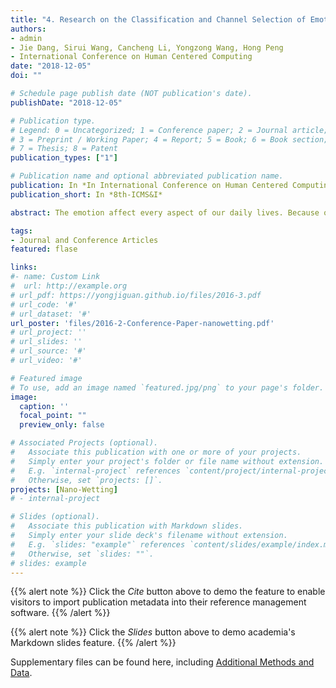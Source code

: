 ```yaml
---
title: "4. Research on the Classification and Channel Selection of Emotional EEG (Times cited = 0)"
authors:
- admin
- Jie Dang, Sirui Wang, Cancheng Li, Yongzong Wang, Hong Peng
- International Conference on Human Centered Computing
date: "2018-12-05"
doi: ""

# Schedule page publish date (NOT publication's date).
publishDate: "2018-12-05"

# Publication type.
# Legend: 0 = Uncategorized; 1 = Conference paper; 2 = Journal article;
# 3 = Preprint / Working Paper; 4 = Report; 5 = Book; 6 = Book section;
# 7 = Thesis; 8 = Patent
publication_types: ["1"]

# Publication name and optional abbreviated publication name.
publication: In *In International Conference on Human Centered Computing (pp. 11-22). Springer, Cham*
publication_short: In *8th-ICMS&I*

abstract: The emotion affect every aspect of our daily lives. Because of the high temporal resolution and low cost, EEG is widely used in the fields of emotion recognition. This paper studies the effects of different EEG feature combinations and channel selections on emotion recognition. Three effective features including differential entropy (DE), 1st difference (1st) and fractal dimension (FD) were extracted from the EEG signals, and their performances in the three situations of four emotion classifications, two emotions classification on valence and two emotions classification on arousal were calculated and compared by SVM. Two channel selection methods, including the mean relief channel selection algorithm and the common channel selection algorithm, were used to select the best channel. The results showed that when selecting the top 10 channels, the accuracy of the four emotional states classification rate was approximately 95%. This is significant for reducing the number of electrodes and reducing the complexity of brain-computer interface applications in the future. 

tags:
- Journal and Conference Articles
featured: flase

links:
#- name: Custom Link
#  url: http://example.org
# url_pdf: https://yongjiguan.github.io/files/2016-3.pdf
# url_code: '#'
# url_dataset: '#'
url_poster: 'files/2016-2-Conference-Paper-nanowetting.pdf'
# url_project: ''
# url_slides: ''
# url_source: '#'
# url_video: '#'

# Featured image
# To use, add an image named `featured.jpg/png` to your page's folder. 
image:
  caption: ''
  focal_point: ""
  preview_only: false

# Associated Projects (optional).
#   Associate this publication with one or more of your projects.
#   Simply enter your project's folder or file name without extension.
#   E.g. `internal-project` references `content/project/internal-project/index.md`.
#   Otherwise, set `projects: []`.
projects: [Nano-Wetting]
# - internal-project

# Slides (optional).
#   Associate this publication with Markdown slides.
#   Simply enter your slide deck's filename without extension.
#   E.g. `slides: "example"` references `content/slides/example/index.md`.
#   Otherwise, set `slides: ""`.
# slides: example
---
```


{{% alert note %}}
Click the *Cite* button above to demo the feature to enable visitors to import publication metadata into their reference management software.
{{% /alert %}}

{{% alert note %}}
Click the *Slides* button above to demo academia's Markdown slides feature.
{{% /alert %}}

Supplementary files can be found here, including [Additional Methods and Data]().